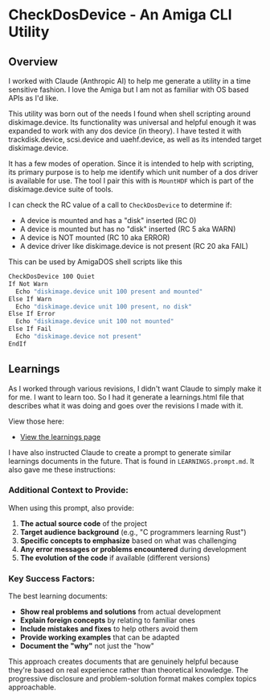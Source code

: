 # CheckDosDevice - An Amiga CLI Utility

## Overview

I worked with Claude (Anthropic AI) to help me generate a utility in a time
sensitive fashion. I love the Amiga but I am not as familiar with OS based
APIs as I'd like.

This utility was born out of the needs I found when shell scripting around
diskimage.device. Its functionality was universal and helpful enough it was
expanded to work with any dos device (in theory). I have tested it with
trackdisk.device, scsi.device and uaehf.device, as well as its intended
target diskimage.device.

It has a few modes of operation. Since it is intended to help with scripting,
its primary purpose is to help me identify which unit number of a dos driver
is available for use. The tool I pair this with is `MountHDF` which is part
of the diskimage.device suite of tools.

I can check the RC value of a call to `CheckDosDevice` to determine if:

 * A device is mounted and has a "disk" inserted (RC 0)
 * A device is mounted but has no "disk" inserted (RC 5 aka WARN)
 * A device is NOT mounted (RC 10 aka ERROR)
 * A device driver like diskimage.device is not present (RC 20 aka FAIL)

This can be used by AmigaDOS shell scripts like this

```sh
CheckDosDevice 100 Quiet
If Not Warn
  Echo "diskimage.device unit 100 present and mounted"
Else If Warn
  Echo "diskimage.device unit 100 present, no disk"
Else If Error
  Echo "diskimage.device unit 100 not mounted"
Else If Fail
  Echo "diskimage.device not present"
EndIf
```

## Learnings

As I worked through various revisions, I didn't want Claude to simply make
it for me. I want to learn too. So I had it generate a learnings.html file
that describes what it was doing and goes over the revisions I made with it.

View those here:
 * [View the learnings page](https://htmlpreview.github.io/?https://github.com/nyteshade/nea-check-dos-device/blob/main/learnings/learnings.html)

I have also instructed Claude to create a prompt to generate similar learnings
documents in the future. That is found in `LEARNINGS.prompt.md`. It also gave
me these instructions:

### Additional Context to Provide:

When using this prompt, also provide:

 1. **The actual source code** of the project
 2. **Target audience background** (e.g., "C programmers learning Rust")
 3. **Specific concepts to emphasize** based on what was challenging
 4. **Any error messages or problems encountered** during development
 5. **The evolution of the code** if available (different versions)

### Key Success Factors:

The best learning documents:
 - **Show real problems and solutions** from actual development
 - **Explain foreign concepts** by relating to familiar ones
 - **Include mistakes and fixes** to help others avoid them
 - **Provide working examples** that can be adapted
 - **Document the "why"** not just the "how"

This approach creates documents that are genuinely helpful because they're based on real experience rather than theoretical knowledge. The progressive disclosure and problem-solution format makes complex topics approachable.
